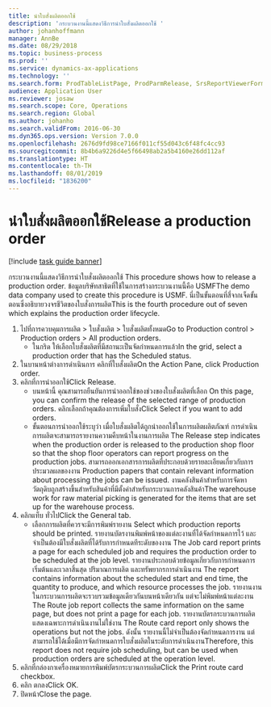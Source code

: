 ```yaml
---
title: นำใบสั่งผลิตออกใช้
description: 'กระบวนงานนี้แสดงวิธีการนำใบสั่งผลิตออกใช้ '
author: johanhoffmann
manager: AnnBe
ms.date: 08/29/2018
ms.topic: business-process
ms.prod: ''
ms.service: dynamics-ax-applications
ms.technology: ''
ms.search.form: ProdTableListPage, ProdParmRelease, SrsReportViewerForm
audience: Application User
ms.reviewer: josaw
ms.search.scope: Core, Operations
ms.search.region: Global
ms.author: johanho
ms.search.validFrom: 2016-06-30
ms.dyn365.ops.version: Version 7.0.0
ms.openlocfilehash: 2676d9fd98ce7166f011cf55d043c6f48fc4cc93
ms.sourcegitcommit: 8b4b6a9226d4e5f66498ab2a5b4160e26dd112af
ms.translationtype: HT
ms.contentlocale: th-TH
ms.lasthandoff: 08/01/2019
ms.locfileid: "1836200"
---
```

# <a name="release-a-production-order"></a><span data-ttu-id="ab262-103">นำใบสั่งผลิตออกใช้</span><span class="sxs-lookup"><span data-stu-id="ab262-103">Release a production order</span></span>

[!include [task guide banner](../../includes/task-guide-banner.md)]

<span data-ttu-id="ab262-104">กระบวนงานนี้แสดงวิธีการนำใบสั่งผลิตออกใช้ </span><span class="sxs-lookup"><span data-stu-id="ab262-104">This procedure shows how to release a production order.</span></span> <span data-ttu-id="ab262-105">ข้อมูลบริษัทสาธิตที่ใช้ในการสร้างกระบวนงานนี้คือ USMF</span><span class="sxs-lookup"><span data-stu-id="ab262-105">The demo data company used to create this procedure is USMF.</span></span> <span data-ttu-id="ab262-106">นี่เป็นขั้นตอนที่สี่จากเจ็ดขั้นตอนซึ่งอธิบายวงจรชีวิตของใบสั่งการผลิต</span><span class="sxs-lookup"><span data-stu-id="ab262-106">This is the fourth procedure out of seven which explains the production order lifecycle.</span></span>

1. <span data-ttu-id="ab262-107">ไปที่การควบคุมการผลิต > ใบสั่งผลิต > ใบสั่งผลิตทั้งหมด</span><span class="sxs-lookup"><span data-stu-id="ab262-107">Go to Production control > Production orders > All production orders.</span></span>
    * <span data-ttu-id="ab262-108">ในกริด ให้เลือกใบสั่งผลิตที่มีสถานะเป็นจัดกำหนดการแล้ว</span><span class="sxs-lookup"><span data-stu-id="ab262-108">In the grid, select a production order that has the Scheduled status.</span></span>  
2. <span data-ttu-id="ab262-109">ในบานหน้าต่างการดำเนินการ คลิกที่ใบสั่งผลิต</span><span class="sxs-lookup"><span data-stu-id="ab262-109">On the Action Pane, click Production order.</span></span>
3. <span data-ttu-id="ab262-110">คลิกที่การนำออกใช้</span><span class="sxs-lookup"><span data-stu-id="ab262-110">Click Release.</span></span>
    * <span data-ttu-id="ab262-111">บนหน้านี้ คุณสามารถยืนยันการนำออกใช้ของช่วงของใบสั่งผลิตที่เลือก </span><span class="sxs-lookup"><span data-stu-id="ab262-111">On this page, you can confirm the release of the selected range of production orders.</span></span> <span data-ttu-id="ab262-112">คลิกเลือกถ้าคุณต้องการเพิ่มใบสั่ง</span><span class="sxs-lookup"><span data-stu-id="ab262-112">Click Select if you want to add orders.</span></span>  
    * <span data-ttu-id="ab262-113">ขั้นตอนการนำออกใช้ระบุว่า เมื่อใบสั่งผลิตได้ถูกนำออกใช้ในการผลิตผลิตภัณฑ์ การดำเนินการผลิตจะสามารถรายงานความคืบหน้าในงานการผลิต </span><span class="sxs-lookup"><span data-stu-id="ab262-113">The Release step indicates when the production order is released to the production shop floor so that the shop floor operators can report progress on the production jobs.</span></span> <span data-ttu-id="ab262-114">สามารถออกเอกสารการผลิตที่ประกอบด้วยรายละเอียดเกี่ยวกับการประมวลผลของงาน </span><span class="sxs-lookup"><span data-stu-id="ab262-114">Production papers that contain relevant information about processing the jobs can be issued.</span></span> <span data-ttu-id="ab262-115">งานคลังสินค้าสำหรับการจัดหาวัตถุดิบถูกสร้างขึ้นสำหรับสินค้าที่มีตั้งค่าสำหรับกระบวนการคลังสินค้า</span><span class="sxs-lookup"><span data-stu-id="ab262-115">The warehouse work for raw material picking is generated for the items that are set up for the warehouse process.</span></span>  
4. <span data-ttu-id="ab262-116">คลิกแท็บ ทั่วไป</span><span class="sxs-lookup"><span data-stu-id="ab262-116">Click the General tab.</span></span>
    * <span data-ttu-id="ab262-117">เลือกการผลิตที่ควรจะมีการพิมพ์รายงาน </span><span class="sxs-lookup"><span data-stu-id="ab262-117">Select which production reports should be printed.</span></span> <span data-ttu-id="ab262-118">รายงานบัตรงานพิมพ์หน้าของแต่ละงานที่ได้จัดกำหนดการไว้ และจำเป็นต้องมีใบสั่งผลิตที่ได้รับการกำหนดทีระดับของงาน </span><span class="sxs-lookup"><span data-stu-id="ab262-118">The Job card report prints a page for each scheduled job and requires the production order to be scheduled at the job level.</span></span> <span data-ttu-id="ab262-119">รายงานประกอบด้วยข้อมูลเกี่ยวกับการกำหนดการเริ่มต้นและเวลาสิ้นสุด ปริมาณการผลิต และทรัพยากรการดำเนินงาน </span><span class="sxs-lookup"><span data-stu-id="ab262-119">The report contains information about the scheduled start and end time, the quantity to produce, and which resource processes the job.</span></span> <span data-ttu-id="ab262-120">รายงานงานในกระบวนการผลิตจะรวบรวมข้อมูลเดียวกันบนหน้าเดียวกัน แต่จะไม่พิมพ์หน้าแต่ละงาน </span><span class="sxs-lookup"><span data-stu-id="ab262-120">The Route job report collects the same information on the same page, but does not print a page for each job.</span></span> <span data-ttu-id="ab262-121">รายงานบัตรกระบวนการผลิตแสดงเฉพาะการดำเนินงานไม่ใช่งาน </span><span class="sxs-lookup"><span data-stu-id="ab262-121">The Route card report only shows the operations but not the jobs.</span></span> <span data-ttu-id="ab262-122">ดังนั้น รายงานนี้ไม่จำเป็นต้องจัดกำหนดการงาน แต่สามารถใช้ได้เมื่อมีการจัดกำหนดการใบสั่งผลิตในระดับการดำเนินงาน</span><span class="sxs-lookup"><span data-stu-id="ab262-122">Therefore, this report does not require job scheduling, but can be used when production orders are scheduled at the operation level.</span></span>  
5. <span data-ttu-id="ab262-123">คลิกที่กล่องกาเครื่องหมายการพิมพ์บัตรกระบวนการผลิต</span><span class="sxs-lookup"><span data-stu-id="ab262-123">Click the Print route card checkbox.</span></span>
6. <span data-ttu-id="ab262-124">คลิก ตกลง</span><span class="sxs-lookup"><span data-stu-id="ab262-124">Click OK.</span></span>
7. <span data-ttu-id="ab262-125">ปิดหน้า</span><span class="sxs-lookup"><span data-stu-id="ab262-125">Close the page.</span></span>

